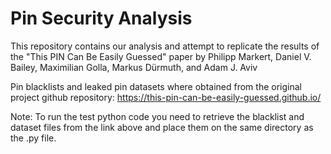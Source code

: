 # Pin Security Analysis
This repository contains our analysis and attempt to replicate the results of the "This PIN Can Be Easily Guessed" paper by Philipp Markert, Daniel V. Bailey, Maximilian Golla, Markus Dürmuth, and Adam J. Aviv

Pin blacklists and leaked pin datasets where obtained from the original project github repository: 
https://this-pin-can-be-easily-guessed.github.io/

Note: To run the test python code you need to retrieve the blacklist and dataset files from the link above and place them on the same directory as the .py file. 

